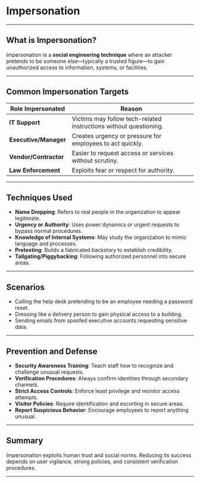 # Impersonation

---

## What is Impersonation?

Impersonation is a **social engineering technique** where an attacker pretends to be someone else—typically a trusted figure—to gain unauthorized access to information, systems, or facilities.

---

## Common Impersonation Targets

| Role Impersonated     | Reason |
|------------------------|--------|
| **IT Support**         | Victims may follow tech-related instructions without questioning. |
| **Executive/Manager**  | Creates urgency or pressure for employees to act quickly. |
| **Vendor/Contractor**  | Easier to request access or services without scrutiny. |
| **Law Enforcement**    | Exploits fear or respect for authority. |

---

## Techniques Used

- **Name Dropping**: Refers to real people in the organization to appear legitimate.
- **Urgency or Authority**: Uses power dynamics or urgent requests to bypass normal procedures.
- **Knowledge of Internal Systems**: May study the organization to mimic language and processes.
- **Pretexting**: Builds a fabricated backstory to establish credibility.
- **Tailgating/Piggybacking**: Following authorized personnel into secure areas.

---

## Scenarios

- Calling the help desk pretending to be an employee needing a password reset.
- Dressing like a delivery person to gain physical access to a building.
- Sending emails from spoofed executive accounts requesting sensitive data.

---

## Prevention and Defense

- **Security Awareness Training**: Teach staff how to recognize and challenge unusual requests.
- **Verification Procedures**: Always confirm identities through secondary channels.
- **Strict Access Controls**: Enforce least privilege and monitor access attempts.
- **Visitor Policies**: Require identification and escorting in secure areas.
- **Report Suspicious Behavior**: Encourage employees to report anything unusual.

---

## Summary

Impersonation exploits human trust and social norms. Reducing its success depends on user vigilance, strong policies, and consistent verification procedures.

---
